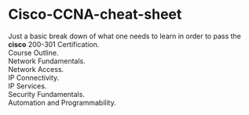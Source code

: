 # Cisco-CCNA-cheat-sheet
Just a basic break down of what one needs to learn in order to pass the <b>cisco</b> 200-301 Certification.
</br>
Course Outline.</br>
Network Fundamentals.</br>
Network Access.</br>
IP Connectivity.</br>
IP Services.</br>
Security Fundamentals.</br>
Automation and Programmability.</br>

